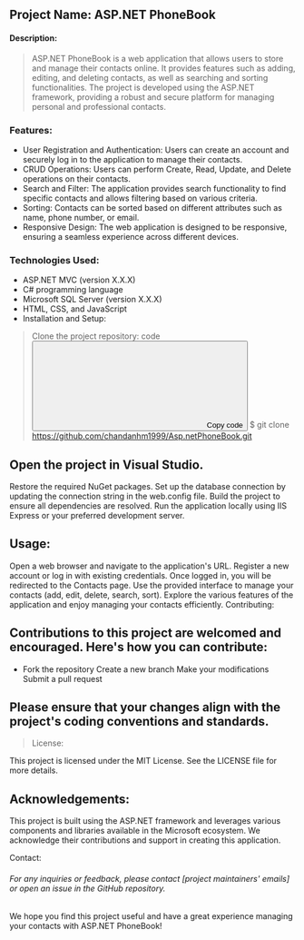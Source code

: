 ## Project Name: ASP.NET PhoneBook
#### Description:

> ASP.NET PhoneBook is a web application that allows users to store and manage their contacts online. It provides features such as adding, editing, and deleting contacts, as well as searching and sorting functionalities. The project is developed using the ASP.NET framework, providing a robust and secure platform for managing personal and professional contacts.

### Features:
* User Registration and Authentication: Users can create an account and securely log in to the application to manage their contacts.
* CRUD Operations: Users can perform Create, Read, Update, and Delete operations on their contacts.
* Search and Filter: The application provides search functionality to find specific contacts and allows filtering based on various criteria.
* Sorting: Contacts can be sorted based on different attributes such as name, phone number, or email.
* Responsive Design: The web application is designed to be responsive, ensuring a seamless experience across different devices.

### Technologies Used:
* ASP.NET MVC (version X.X.X)
* C# programming language
* Microsoft SQL Server (version X.X.X)
* HTML, CSS, and JavaScript
* Installation and Setup:
  
> Clone the project repository:
code
<button><svg><path></path></svg><span>Copy code</span><span></span></button>
$ git clone https://github.com/chandanhm1999/Asp.netPhoneBook.git

## Open the project in Visual Studio.
Restore the required NuGet packages.
Set up the database connection by updating the connection string in the web.config file.
Build the project to ensure all dependencies are resolved.
Run the application locally using IIS Express or your preferred development server.
## Usage:
Open a web browser and navigate to the application's URL.
Register a new account or log in with existing credentials.
Once logged in, you will be redirected to the Contacts page.
Use the provided interface to manage your contacts (add, edit, delete, search, sort).
Explore the various features of the application and enjoy managing your contacts efficiently.
Contributing:

## Contributions to this project are welcomed and encouraged. Here's how you can contribute:

* Fork the repository
Create a new branch
Make your modifications
Submit a pull request

## Please ensure that your changes align with the project's coding conventions and standards.

> License:

This project is licensed under the MIT License. See the LICENSE file for more details.

## Acknowledgements:

This project is built using the ASP.NET framework and leverages various components and libraries available in the Microsoft ecosystem. We acknowledge their contributions and support in creating this application.

Contact:

###### For any inquiries or feedback, please contact [project maintainers' emails] or open an issue in the GitHub repository.

We hope you find this project useful and have a great experience managing your contacts with ASP.NET PhoneBook!
